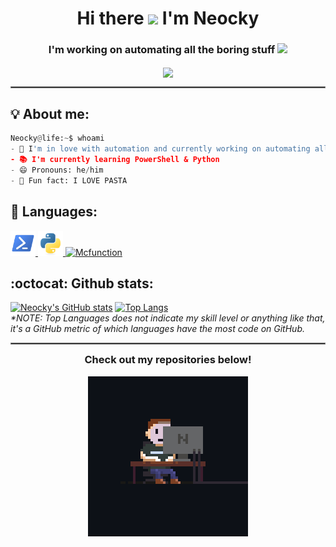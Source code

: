 <h1 align="center">Hi there <img src="https://media.giphy.com/media/hvRJCLFzcasrR4ia7z/giphy.gif" width="30"> I'm Neocky</h1>
<h3 align="center">I'm working on automating all the boring stuff <img src="https://thumbs.gfycat.com/SimpleHarmfulCoelacanth-size_restricted.gif" width="30"> </h3>

<p align="center">
<img align="center" src="https://media4.giphy.com/media/l0NgQIwNvU9AUuaY0/giphy.gif?cid=790b7611386d2fc4148d2bdee8574f34dd1ba5b4ac056607&rid=giphy.gif&ct=g"/> 
</p>

<hr style="border:1px solid gray"> </hr>

## 💡 About me: 
```python
Neocky@life:~$ whoami
- 🔭 I'm in love with automation and currently working on automating all the things
- 📚 I'm currently learning PowerShell & Python
- 😄 Pronouns: he/him
- 🍝 Fun fact: I LOVE PASTA
```

## 🚀 Languages: 
<a href="https://github.com/Neocky?tab=repositories&q=&type=&language=powershell" target="_blank"> <img src="https://raw.githubusercontent.com/vscode-icons/vscode-icons/master/icons/file_type_powershell.svg" alt="PowerShell" width="40" height="40"/> </a>
<a href="https://github.com/Neocky?tab=repositories&q=&type=&language=python" target="_blank"> <img src="https://raw.githubusercontent.com/devicons/devicon/master/icons/python/python-original.svg" alt="Python" width="40" height="40"/> </a>
<a href="https://github.com/Neocky?tab=repositories&q=&type=&language=mcfunction"><img src="https://i.ibb.co/hfp88sv/Bedingter-Befehlsblock.gif" alt="Mcfunction" width="40" height="40"></a>

## :octocat: Github stats:
[![Neocky's GitHub stats](https://github-readme-stats.vercel.app/api?username=Neocky&show_icons=true&e&include_all_commits=true&theme=midnight-purple&hide_border=true)](https://github.com/Neocky?tab=repositories)
[![Top Langs](https://github-readme-stats.vercel.app/api/top-langs/?username=Neocky&theme=midnight-purple&hide_border=true&layout=compact&custom_title=Most+Used+Languages*&langs_count=10)](https://github.com/Neocky?tab=repositories)  
*\*NOTE: Top Languages does not indicate my skill level or anything like that, it's a GitHub metric of which languages have the most code on GitHub.* 

<hr style="border:1px solid gray"> </hr>

<h3 align="center" style="margin-top: 0px;">Check out my repositories below!</h3>
<p align="center">
<picture>
  <source media="(prefers-color-scheme: dark)" srcset="./assets/github_hacker_guy_black.png">
  <source media="(prefers-color-scheme: light)" srcset="./assets/github_hacker_guy_white.png">
  <img src="./assets/github_hacker_guy_black.png" alt="hacker guy" border="0">
</picture>
</p>

